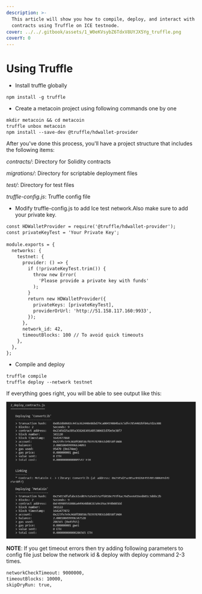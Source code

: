 ```yaml
---
description: >-
  This article will show you how to compile, deploy, and interact with smart
  contracts using Truffle on ICE testnode.
cover: ../../.gitbook/assets/1_W0eKVsybZ6TdxV8UYJX5Yg_truffle.png
coverY: 0
---
```


# Using Truffle

* Install truffle globally

```
npm install -g truffle
```

* Create a metacoin project using following commands one by one

```
mkdir metacoin && cd metacoin
truffle unbox metacoin 
npm install --save-dev @truffle/hdwallet-provider
```

After you've done this process, you'll have a project structure that includes the following items:&#x20;

&#x20;_contracts/_: Directory for Solidity contracts&#x20;

_migrations/_: Directory for scriptable deployment files&#x20;

_test/_: Directory for test files&#x20;

_truffle-config.js_: Truffle config file&#x20;

* Modify truffle-config.js to add Ice test network.Also make sure to add your private key.

```
const HDWalletProvider = require('@truffle/hdwallet-provider');
const privateKeyTest = 'Your Private Key';

module.exports = {
  networks: {
    testnet: {
      provider: () => {
        if (!privateKeyTest.trim()) {
          throw new Error(
            'Please provide a private key with funds'    
          );
        }
        return new HDWalletProvider({
          privateKeys: [privateKeyTest],
          providerOrUrl: 'http://51.158.117.160:9933',
        });
      },
      network_id: 42,
      timeoutBlocks: 100 // To avoid quick timeouts
    },
  },
};
```

* Compile and deploy

```
truffle compile
truffle deploy --network testnet
```

If everything goes right, you will be able to see output like this:&#x20;

![](../../.gitbook/assets/sc1.png)

**NOTE**: If you get timeout errors then try adding following parameters to config file just below the network id & deploy with deploy command 2-3 times.

```
networkCheckTimeout: 9000000,
timeoutBlocks: 10000,
skipDryRun: true,
```
